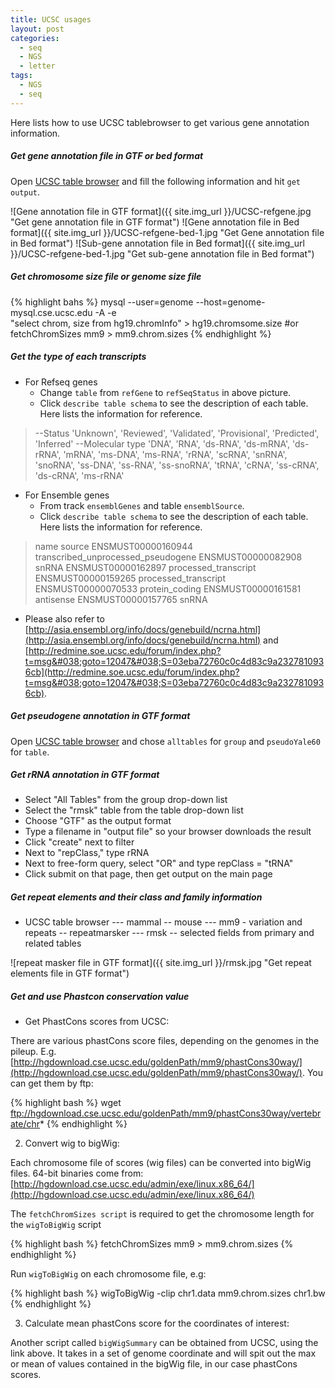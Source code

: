 ```yaml
---
title: UCSC usages
layout: post
categories:
  - seq
  - NGS
  - letter
tags:
  - NGS
  - seq
---
```


Here lists how to use UCSC tablebrowser to get various gene annotation information.

##### Get gene annotation file in GTF or bed format
Open [UCSC table browser](http://genome.ucsc.edu/cgi-bin/hgTables) and fill the following information and hit `get output`.

![Gene annotation file in GTF format]({{ site.img_url }}/UCSC-refgene.jpg "Get gene annotation file in GTF format")
![Gene annotation file in Bed format]({{ site.img_url }}/UCSC-refgene-bed-1.jpg "Get Gene annotation file in Bed format")
![Sub-gene annotation file in Bed format]({{ site.img_url }}/UCSC-refgene-bed-1.jpg "Get sub-gene annotation file in Bed format")

##### Get chromosome size file or genome size file
{% highlight bahs %}
mysql --user=genome --host=genome-mysql.cse.ucsc.edu -A -e \
	"select chrom, size from hg19.chromInfo" > hg19.chromsome.size
#or
fetchChromSizes mm9 > mm9.chrom.sizes
{% endhighlight %}

##### Get the type of each transcripts

* For Refseq genes
    * Change `table` from `refGene` to `refSeqStatus` in above picture.
    * Click `describe table schema` to see the description of each table. Here lists the information for reference.

> --Status
>     'Unknown', 'Reviewed', 'Validated', 'Provisional', 'Predicted', 'Inferred'
> --Molecular type
>     'DNA', 'RNA', 'ds-RNA', 'ds-mRNA', 'ds-rRNA', 'mRNA', 'ms-DNA', 'ms-RNA', 'rRNA', 'scRNA',
>     'snRNA', 'snoRNA', 'ss-DNA', 'ss-RNA', 'ss-snoRNA', 'tRNA', 'cRNA', 'ss-cRNA', 'ds-cRNA', 'ms-rRNA'

* For Ensemble genes
    * From track `ensemblGenes` and table `ensemblSource`.
    * Click `describe table schema` to see the description of each table. Here lists the information for reference.

> name	source
> ENSMUST00000160944	transcribed_unprocessed_pseudogene
> ENSMUST00000082908	snRNA
> ENSMUST00000162897	processed_transcript
> ENSMUST00000159265	processed_transcript
> ENSMUST00000070533	protein_coding
> ENSMUST00000161581	antisense
> ENSMUST00000157765	snRNA

* Please also refer to [http://asia.ensembl.org/info/docs/genebuild/ncrna.html](http://asia.ensembl.org/info/docs/genebuild/ncrna.html) and [http://redmine.soe.ucsc.edu/forum/index.php?t=msg&#038;goto=12047&#038;S=03eba72760c0c4d83c9a2327810936cb](http://redmine.soe.ucsc.edu/forum/index.php?t=msg&#038;goto=12047&#038;S=03eba72760c0c4d83c9a2327810936cb).


##### Get pseudogene annotation in GTF format

Open [UCSC table browser](http://genome.ucsc.edu/cgi-bin/hgTables) and chose `alltables` for `group` and `pseudoYale60` for `table`.


##### Get rRNA annotation in GTF format

* Select "All Tables" from the group drop-down list
* Select the "rmsk" table from the table drop-down list
* Choose "GTF" as the output format
* Type a filename in "output file" so your browser downloads the result
* Click "create" next to filter
* Next to "repClass," type rRNA
* Next to free-form query, select "OR" and type repClass = "tRNA"
* Click submit on that page, then get output on the main page

##### Get repeat elements and their class and family information

* UCSC table browser --- mammal -- mouse --- mm9 - variation and repeats -- repeatmarsker --- rmsk -- selected fields from primary and related tables

![repeat masker file in GTF format]({{ site.img_url }}/rmsk.jpg "Get repeat elements file in GTF format")

##### Get and use Phastcon conservation value  
* Get PhastCons scores from UCSC:

There are various phastCons score files, depending on the genomes in the pileup. E.g.
[http://hgdownload.cse.ucsc.edu/goldenPath/mm9/phastCons30way/](http://hgdownload.cse.ucsc.edu/goldenPath/mm9/phastCons30way/).
You can get them by ftp:

{% highlight bash %}
wget ftp://hgdownload.cse.ucsc.edu/goldenPath/mm9/phastCons30way/vertebrate/chr*
{% endhighlight %}

2) Convert wig to bigWig:

Each chromosome file of scores (wig files) can be converted into bigWig files. 64-bit binaries come from: [http://hgdownload.cse.ucsc.edu/admin/exe/linux.x86_64/](http://hgdownload.cse.ucsc.edu/admin/exe/linux.x86_64/)

The `fetchChromSizes script` is required to get the chromosome length for the `wigToBigWig` script

{% highlight bash %}
fetchChromSizes mm9 > mm9.chrom.sizes
{% endhighlight %}

Run `wigToBigWig` on each chromosome file, e.g:

{% highlight bash %}
wigToBigWig -clip chr1.data mm9.chrom.sizes chr1.bw
{% endhighlight %}

3) Calculate mean phastCons score for the coordinates of interest:

Another script called `bigWigSummary` can be obtained from UCSC, using the link above. It takes in a set of genome coordinate and will spit out the max or mean of values contained in the bigWig file, in our case phastCons scores.


